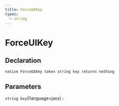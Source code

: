 ```yaml
---
title: ForceUIKey
types:
  - string
---
```


# ForceUIKey

## Declaration

```jass
native ForceUIKey takes string key returns nothing
```

## Parameters
`string key`{!language=jass}
: 
